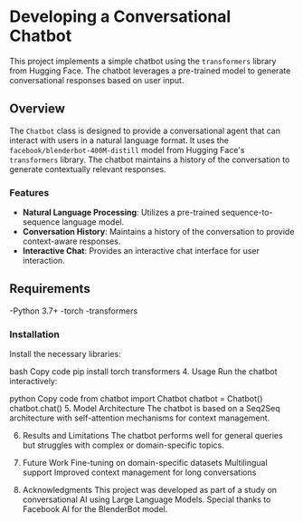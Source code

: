 # Developing a Conversational Chatbot

This project implements a simple chatbot using the `transformers` library from Hugging Face. The chatbot leverages a pre-trained model to generate conversational responses based on user input.

## Overview

The `Chatbot` class is designed to provide a conversational agent that can interact with users in a natural language format. It uses the `facebook/blenderbot-400M-distill` model from Hugging Face's `transformers` library. The chatbot maintains a history of the conversation to generate contextually relevant responses.

### Features
- **Natural Language Processing**: Utilizes a pre-trained sequence-to-sequence language model.
- **Conversation History**: Maintains a history of the conversation to provide context-aware responses.
- **Interactive Chat**: Provides an interactive chat interface for user interaction.
  
## Requirements
-Python 3.7+
-torch
-transformers
### Installation
Install the necessary libraries:

bash
Copy code
pip install torch transformers
4. Usage
Run the chatbot interactively:

python
Copy code
from chatbot import Chatbot
chatbot = Chatbot()
chatbot.chat()
5. Model Architecture
The chatbot is based on a Seq2Seq architecture with self-attention mechanisms for context management.

6. Results and Limitations
The chatbot performs well for general queries but struggles with complex or domain-specific topics.

7. Future Work
Fine-tuning on domain-specific datasets
Multilingual support
Improved context management for long conversations
8. Acknowledgments
This project was developed as part of a study on conversational AI using Large Language Models. Special thanks to Facebook AI for the BlenderBot model.



 
